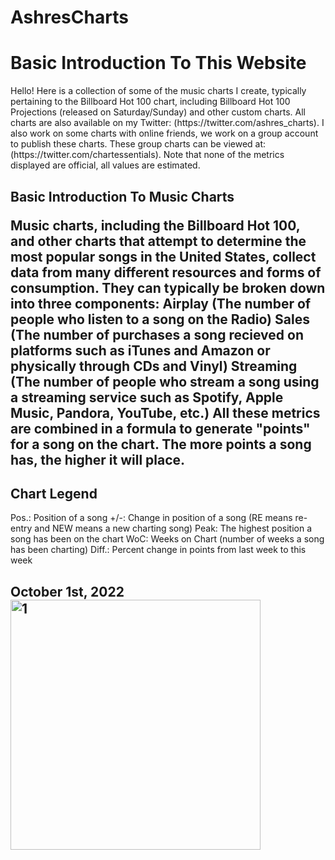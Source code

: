 # AshresCharts
<body>
<html>
<h1> Basic Introduction To This Website </h1>
<p> Hello! Here is a collection of some of the music charts I create, typically pertaining to the Billboard Hot 100 chart, including Billboard Hot 100 Projections (released on Saturday/Sunday) and other custom charts. All charts are also available on my Twitter: (https://twitter.com/ashres_charts). I also work on some charts with online friends, we work on a group account to publish these charts. These group charts can be viewed at:(https://twitter.com/chartessentials). Note that none of the metrics displayed are official, all values are estimated.
<h2> Basic Introduction To Music Charts </p>
<p> Music charts, including the Billboard Hot 100, and other charts that attempt to determine the most popular songs in the United States, collect data from many different resources and forms of consumption. They can typically be broken down into three components: 
Airplay (The number of people who listen to a song on the Radio)
Sales (The number of purchases a song recieved on platforms such as iTunes and Amazon or physically through CDs and Vinyl)
Streaming (The number of people who stream a song using a streaming service such as Spotify, Apple Music, Pandora, YouTube, etc.)
All these metrics are combined in a formula to generate "points" for a song on the chart. The more points a song has, the higher it will place. </p>
<h2> Chart Legend </h2>
<p> 
Pos.: Position of a song
+/-: Change in position of a song (RE means re-entry and NEW means a new charting song)
Peak: The highest position a song has been on the chart
WoC: Weeks on Chart (number of weeks a song has been charting)
Diff.: Percent change in points from last week to this week
<h2> October 1st, 2022
<img src="https://user-images.githubusercontent.com/114502835/193614376-e0481448-758a-4072-9d2b-8f509b8b93f2.JPG" alt="1" width="400">
